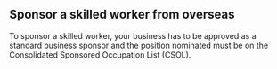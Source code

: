 ## Sponsor a skilled worker from overseas

To sponsor a skilled worker, your business has to be approved as a standard business sponsor and the position nominated must be on the Consolidated Sponsored Occupation List (CSOL).
